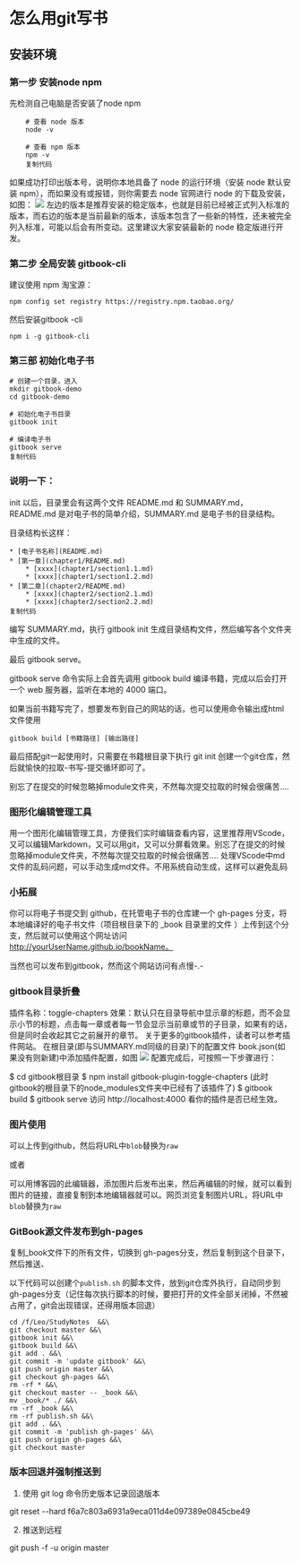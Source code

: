 # 怎么用git写书

## 安装环境

### 第一步 安装node npm

先检测自己电脑是否安装了node npm
```
    # 查看 node 版本
    node -v
     
    # 查看 npm 版本
    npm -v
    复制代码
```
如果成功打印出版本号，说明你本地具备了 node 的运行环境（安装 node 默认安装 npm），而如果没有或报错，则你需要去 node 官网进行 node 的下载及安装，如图：
![](https://img2018.cnblogs.com/blog/1237308/201908/1237308-20190811125923373-429502624.png)
左边的版本是推荐安装的稳定版本，也就是目前已经被正式列入标准的版本，而右边的版本是当前最新的版本，该版本包含了一些新的特性，还未被完全列入标准，可能以后会有所变动。这里建议大家安装最新的 node 稳定版进行开发。


###  第二步 全局安装 gitbook-cli
建议使用 npm 淘宝源：
```
npm config set registry https://registry.npm.taobao.org/

```
然后安装gitbook -cli
```
npm i -g gitbook-cli
```

### 第三部 初始化电子书
```
# 创建一个目录，进入
mkdir gitbook-demo
cd gitbook-demo
 
# 初始化电子书目录
gitbook init 
 
# 编译电子书
gitbook serve 
复制代码
```

### 说明一下：

init 以后，目录里会有这两个文件 README.md 和 SUMMARY.md，README.md 是对电子书的简单介绍，SUMMARY.md 是电子书的目录结构。

目录结构长这样：
```
* [电子书名称](README.md)
* [第一章](chapter1/README.md)
    * [xxxx](chapter1/section1.1.md)
    * [xxxx](chapter1/section1.2.md)
* [第二章](chapter2/README.md)
    * [xxxx](chapter2/section2.1.md)
    * [xxxx](chapter2/section2.2.md)
复制代码
```
编写 SUMMARY.md，执行 gitbook init 生成目录结构文件，然后编写各个文件夹中生成的文件。

最后 gitbook serve。

gitbook serve 命令实际上会首先调用 gitbook build 编译书籍，完成以后会打开一个 web 服务器，监听在本地的 4000 端口。

如果当前书籍写完了，想要发布到自己的网站的话，也可以使用命令输出成html文件使用
```
gitbook build [书籍路径] [输出路径]
```

最后搭配git一起使用时，只需要在书籍根目录下执行
git init
创建一个git仓库，然后就愉快的拉取-书写-提交循环即可了。

别忘了在提交的时候忽略掉module文件夹，不然每次提交拉取的时候会很痛苦....

### 图形化编辑管理工具

用一个图形化编辑管理工具，方便我们实时编辑查看内容，这里推荐用VScode，又可以编辑Markdown，又可以用git，又可以分屏看效果。别忘了在提交的时候忽略掉module文件夹，不然每次提交拉取的时候会很痛苦....
处理VScode中md文件的乱码问题，可以手动生成md文件。不用系统自动生成，这样可以避免乱码

### 小拓展
你可以将电子书提交到 github，在托管电子书的仓库建一个 gh-pages 分支，将本地编译好的电子书文件（项目根目录下的 _book 目录里的文件 ）上传到这个分支，然后就可以使用这个网址访问 http://yourUserName.github.io/bookName。

当然也可以发布到gitbook，然而这个网站访问有点慢-.-

### gitbook目录折叠
插件名称：toggle-chapters
效果：默认只在目录导航中显示章的标题，而不会显示小节的标题，点击每一章或者每一节会显示当前章或节的子目录，如果有的话，但是同时会收起其它之前展开的章节。
关于更多的gitbook插件，读者可以参考插件网站。
在根目录(即与SUMMARY.md同级的目录)下的配置文件 book.json(如果没有则新建)中添加插件配置，如图
![](https://img2018.cnblogs.com/blog/1237308/201908/1237308-20190811141006691-1326724723.png)
配置完成后，可按照一下步骤进行：

$ cd gitbook根目录
$ npm install gitbook-plugin-toggle-chapters (此时gitbook的根目录下的node_modules文件夹中已经有了该插件了)
$ gitbook build
$ gitbook serve
访问 http://localhost:4000 看你的插件是否已经生效。

### 图片使用
可以上传到github，然后将URL中`blob`替换为`raw`

或者

可以用博客园的此编辑器，添加图片后发布出来，然后再编辑的时候，就可以看到图片的链接，直接复制到本地编辑器就可以。网页浏览复制图片URL，将URL中`blob`替换为`raw`

### GitBook源文件发布到gh-pages
复制_book文件下的所有文件，切换到 gh-pages分支，然后复制到这个目录下，然后推送、

以下代码可以创建个`publish.sh` 的脚本文件，放到git仓库外执行，自动同步到gh-pages分支（记住每次执行脚本的时候，要把打开的文件全部关闭掉，不然被占用了，git会出现错误，还得用版本回退）

```shell
cd /f/Leo/StudyNotes  &&\
git checkout master &&\
gitbook init &&\
gitbook build &&\
git add . &&\
git commit -m 'update gitbook' &&\
git push origin master &&\
git checkout gh-pages &&\
rm -rf * &&\
git checkout master -- _book &&\
mv _book/* ./ &&\
rm -rf _book &&\
rm -rf publish.sh &&\
git add . &&\
git commit -m 'publish gh-pages' &&\
git push origin gh-pages &&\
git checkout master
```
### 版本回退并强制推送到

1. 使用 git log 命令历史版本记录回退版本

git reset --hard f6a7c803a6931a9eca011d4e097389e0845cbe49

2. 推送到远程

git push -f -u origin master